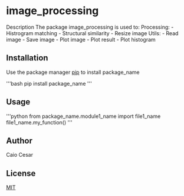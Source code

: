# image_processing

Description
The package image_processing is used to:
    Processing:
        - Histrogram matching
        - Structural similarity
        - Resize image
    Utils:
        - Read image
        - Save image
        - Plot image
        - Plot result
        - Plot histogram

## Installation

Use the package manager [pip](https://pip.pypa.io/en/stable/) to install package_name

'''bash
pip install package_name
'''

## Usage

'''python
from package_name.module1_name import file1_name
file1_name.my_function()
'''

## Author
Caio Cesar

## License
[MIT](https://choosealicense.com/licenses/mit/)